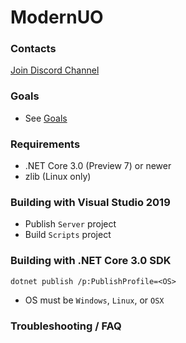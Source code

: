 ModernUO
=====

### Contacts
[Join Discord Channel](https://discord.gg/VdyCpjQ)

### Goals
- See [Goals](./GOALS.md)

### Requirements
- .NET Core 3.0 (Preview 7) or newer
- zlib (Linux only)

### Building with Visual Studio 2019
- Publish `Server` project
- Build `Scripts` project

### Building with .NET Core 3.0 SDK
`dotnet publish /p:PublishProfile=<OS>`
- OS must be `Windows`, `Linux`, or `OSX`

### Troubleshooting / FAQ
